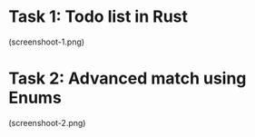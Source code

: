 # Task 1: Todo list in Rust

(screenshoot-1.png)

# Task 2: Advanced match using Enums

(screenshoot-2.png)
